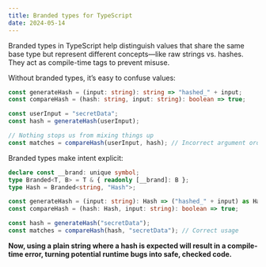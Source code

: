 ```yaml
---
title: Branded types for TypeScript
date: 2024-05-14
---
```


Branded types in TypeScript help distinguish values that share the same base type but represent different concepts—like raw strings vs. hashes. They act as compile-time tags to prevent misuse.

Without branded types, it’s easy to confuse values:

```ts
const generateHash = (input: string): string => "hashed_" + input;
const compareHash = (hash: string, input: string): boolean => true;

const userInput = "secretData";
const hash = generateHash(userInput);

// Nothing stops us from mixing things up
const matches = compareHash(userInput, hash); // Incorrect argument order
```

Branded types make intent explicit:

```ts
declare const __brand: unique symbol;
type Branded<T, B> = T & { readonly [__brand]: B };
type Hash = Branded<string, "Hash">;

const generateHash = (input: string): Hash => ("hashed_" + input) as Hash;
const compareHash = (hash: Hash, input: string): boolean => true;

const hash = generateHash("secretData");
const matches = compareHash(hash, "secretData"); // Correct usage
```

**Now, using a plain string where a hash is expected will result in a compile-time error, turning potential runtime bugs into safe, checked code.**
